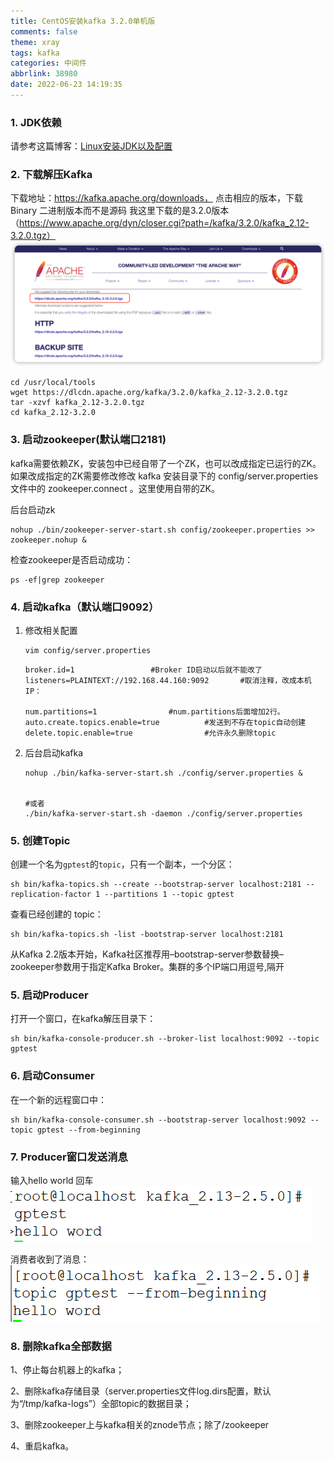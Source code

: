 ```yaml
---
title: CentOS安装kafka 3.2.0单机版
comments: false
theme: xray
tags: kafka
categories: 中间件
abbrlink: 38980
date: 2022-06-23 14:19:35
---
```

### 1. JDK依赖
请参考这篇博客：[Linux安装JDK以及配置](https://xiaoyuge.work/jdk-install/)
### 2. 下载解压Kafka
下载地址：https://kafka.apache.org/downloads，  点击相应的版本，下载Binary 二进制版本而不是源码
我这里下载的是3.2.0版本（https://www.apache.org/dyn/closer.cgi?path=/kafka/3.2.0/kafka_2.12-3.2.0.tgz）
![](./kafka-install/1.png)
```shell
cd /usr/local/tools
wget https://dlcdn.apache.org/kafka/3.2.0/kafka_2.12-3.2.0.tgz
tar -xzvf kafka_2.12-3.2.0.tgz
cd kafka_2.12-3.2.0
```

### 3. 启动zookeeper(默认端口2181)
kafka需要依赖ZK，安装包中已经自带了一个ZK，也可以改成指定已运行的ZK。
如果改成指定的ZK需要修改修改 kafka 安装目录下的 config/server.properties 文件中的 zookeeper.connect 。这里使用自带的ZK。

后台启动zk
```shell
nohup ./bin/zookeeper-server-start.sh config/zookeeper.properties >> zookeeper.nohup &
```
检查zookeeper是否启动成功：
```shell
ps -ef|grep zookeeper
```

### 4. 启动kafka（默认端口9092）
1. 修改相关配置
    ```shell
    vim config/server.properties
    ```
    ```properties
    broker.id=1                 #Broker ID启动以后就不能改了
    listeners=PLAINTEXT://192.168.44.160:9092       #取消注释，改成本机IP：

    num.partitions=1                #num.partitions后面增加2行。
    auto.create.topics.enable=true          #发送到不存在topic自动创建
    delete.topic.enable=true                #允许永久删除topic
    ```
   
2. 后台启动kafka
    ```shell
    nohup ./bin/kafka-server-start.sh ./config/server.properties &
   
   
   #或者
   ./bin/kafka-server-start.sh -daemon ./config/server.properties
    ```

### 5. 创建Topic
创建一个名为`gptest`的`topic`，只有一个副本，一个分区：
```shell
sh bin/kafka-topics.sh --create --bootstrap-server localhost:2181 --replication-factor 1 --partitions 1 --topic gptest
```
查看已经创建的 topic：
```shell
sh bin/kafka-topics.sh -list -bootstrap-server localhost:2181
```
从Kafka 2.2版本开始，Kafka社区推荐用–bootstrap-server参数替换–zookeeper参数用于指定Kafka Broker。集群的多个IP端口用逗号,隔开

### 5. 启动Producer
打开一个窗口，在kafka解压目录下：
```shell
sh bin/kafka-console-producer.sh --broker-list localhost:9092 --topic gptest
```


### 6. 启动Consumer
在一个新的远程窗口中：
```shell
sh bin/kafka-console-consumer.sh --bootstrap-server localhost:9092 --topic gptest --from-beginning
```

### 7. Producer窗口发送消息
输入hello world 回车
![](./kafka-install/2.png)

消费者收到了消息：
![](./kafka-install/3.png)


### 8. 删除kafka全部数据
1、停止每台机器上的kafka；

2、删除kafka存储目录（server.properties文件log.dirs配置，默认为“/tmp/kafka-logs”）全部topic的数据目录；

3、删除zookeeper上与kafka相关的znode节点；除了/zookeeper

4、重启kafka。




